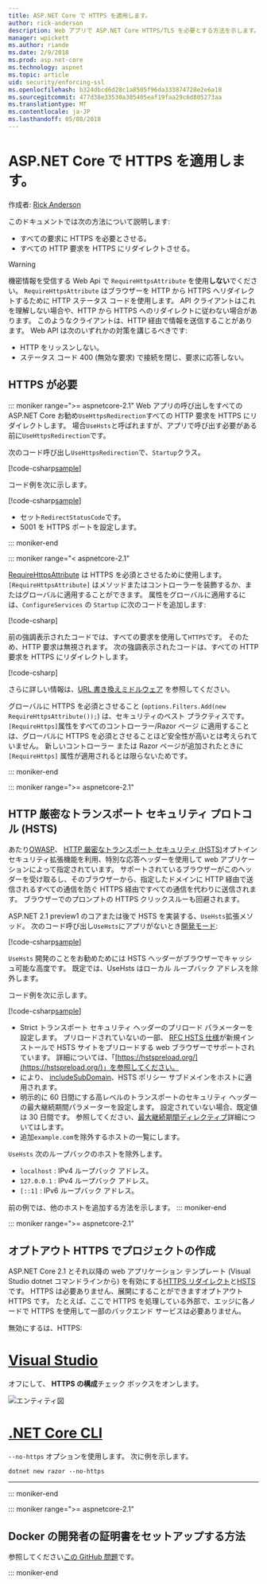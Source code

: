 ```yaml
---
title: ASP.NET Core で HTTPS を適用します。
author: rick-anderson
description: Web アプリで ASP.NET Core HTTPS/TLS を必要とする方法を示します。
manager: wpickett
ms.author: riande
ms.date: 2/9/2018
ms.prod: asp.net-core
ms.technology: aspnet
ms.topic: article
uid: security/enforcing-ssl
ms.openlocfilehash: b324dbcd6d28c1a8505f96da333874728e2e6a18
ms.sourcegitcommit: 477d38e33530a305405eaf19faa29c6d805273aa
ms.translationtype: MT
ms.contentlocale: ja-JP
ms.lasthandoff: 05/08/2018
---
```

# <a name="enforce-https-in-an-aspnet-core"></a>ASP.NET Core で HTTPS を適用します。

作成者: [Rick Anderson](https://twitter.com/RickAndMSFT)

このドキュメントでは次の方法について説明します:

- すべての要求に HTTPS を必要とさせる。
- すべての HTTP 要求を HTTPS にリダイレクトさせる。

> [!WARNING]
> 機密情報を受信する Web Api で `RequireHttpsAttribute` を使用**しない**でください。 `RequireHttpsAttribute` はブラウザーを HTTP から HTTPS へリダイレクトするために HTTP ステータス コードを使用します。 API クライアントはこれを理解しない場合や、HTTP から HTTPS へのリダイレクトに従わない場合があります。 このようなクライアントは、HTTP 経由で情報を送信することがあります。 Web API は次のいずれかの対策を講じるべきです:
>
>* HTTP をリッスンしない。
>* ステータス コード 400 (無効な要求) で接続を閉じ、要求に応答しない。


<a name="require"></a>
## <a name="require-https"></a>HTTPS が必要

::: moniker range=">= aspnetcore-2.1"
Web アプリの呼び出しをすべての ASP.NET Core お勧め`UseHttpsRedirection`すべての HTTP 要求を HTTPS にリダイレクトします。 場合`UseHsts`と呼ばれますが、アプリで呼び出す必要がある前に`UseHttpsRedirection`です。

次のコード呼び出し`UseHttpsRedirection`で、`Startup`クラス。

[!code-csharp[sample](enforcing-ssl/sample/Startup.cs?name=snippet1&highlight=13)]


コード例を次に示します。

[!code-csharp[sample](enforcing-ssl/sample/Startup.cs?name=snippet2&highlight=14-99)]

* セット`RedirectStatusCode`です。
* 5001 を HTTPS ポートを設定します。

::: moniker-end


::: moniker range="< aspnetcore-2.1"

[RequireHttpsAttribute](/dotnet/api/Microsoft.AspNetCore.Mvc.RequireHttpsAttribute) は HTTPS を必須とさせるために使用します。 `[RequireHttpsAttribute]` はメソッドまたはコントローラーを装飾するか、またはグローバルに適用することができます。 属性をグローバルに適用するには、`ConfigureServices` の `Startup` に次のコードを追加します:

[!code-csharp[](authentication/accconfirm/sample/WebApp1/Startup.cs?name=snippet2&highlight=4-999)]

前の強調表示されたコードでは、すべての要求を使用して`HTTPS`です。 そのため、HTTP 要求は無視されます。 次の強調表示されたコードは、すべての HTTP 要求を HTTPS にリダイレクトします。

[!code-csharp[](authentication/accconfirm/sample/WebApp1/Startup.cs?name=snippet_AddRedirectToHttps&highlight=7-999)]

さらに詳しい情報は、[URL 書き換えミドルウェア](xref:fundamentals/url-rewriting) を参照してください。

グローバルに HTTPS を必須とさせること (`options.Filters.Add(new RequireHttpsAttribute());`) は、セキュリティのベスト プラクティスです。 `[RequireHttps]`属性をすべてのコントローラー/Razor ページ に適用することは、グローバルに HTTPS を必須とさせることほど安全性が高いとは考えられていません。 新しいコントローラー または Razor ページが追加されたときに `[RequireHttps]` 属性が適用されるとは限らないためです。

::: moniker-end

::: moniker range=">= aspnetcore-2.1"
<a name="hsts"></a>
## <a name="http-strict-transport-security-protocol-hsts"></a>HTTP 厳密なトランスポート セキュリティ プロトコル (HSTS)

あたり[OWASP](https://www.owasp.org/index.php/About_The_Open_Web_Application_Security_Project)、 [HTTP 厳密なトランスポート セキュリティ (HSTS)](https://www.owasp.org/index.php/HTTP_Strict_Transport_Security_Cheat_Sheet)オプトイン セキュリティ拡張機能を利用、特別な応答ヘッダーを使用して web アプリケーションによって指定されています。 サポートされているブラウザーがこのヘッダーを受け取るし、そのブラウザーから、指定したドメインに HTTP 経由で送信されるすべての通信を防ぐ HTTPS 経由ですべての通信を代わりに送信されます。 ブラウザーでのプロンプトの HTTPS クリックスルーも回避されます。

ASP.NET 2.1 preview1 のコアまたは後で HSTS を実装する、`UseHsts`拡張メソッド。 次のコード呼び出し`UseHsts`にアプリがないとき[開発モード](xref:fundamentals/environments):

[!code-csharp[sample](enforcing-ssl/sample/Startup.cs?name=snippet1&highlight=10)]

`UseHsts` 開発のことをお勧めためには HSTS ヘッダーがブラウザーでキャッシュ可能な高度です。 既定では、UseHsts はローカル ループバック アドレスを除外します。

コード例を次に示します。

[!code-csharp[sample](enforcing-ssl/sample/Startup.cs?name=snippet2&highlight=5-12)]

* Strict トランスポート セキュリティ ヘッダーのプリロード パラメーターを設定します。 プリロードされていないの一部、 [RFC HSTS 仕様](https://tools.ietf.org/html/rfc6797)が新規インストールで HSTS サイトをプリロードする web ブラウザーでサポートされています。 詳細については、「[https://hstspreload.org/](https://hstspreload.org/)」を参照してください。
* により、 [includeSubDomain](https://tools.ietf.org/html/rfc6797#section-6.1.2)、HSTS ポリシー サブドメインをホストに適用されます。 
* 明示的に 60 日間にする高レベルのトランスポートのセキュリティ ヘッダーの最大継続期間パラメーターを設定します。 設定されていない場合、既定値は 30 日間です。 参照してください、[最大継続期間ディレクティブ](https://tools.ietf.org/html/rfc6797#section-6.1.1)詳細についてはします。
* 追加`example.com`を除外するホストの一覧にします。

`UseHsts` 次のループバックのホストを除外します。

* `localhost` : IPv4 ループバック アドレス。
* `127.0.0.1` : IPv4 ループバック アドレス。
* `[::1]` : IPv6 ループバック アドレス。

前の例では、他のホストを追加する方法を示します。
::: moniker-end


::: moniker range=">= aspnetcore-2.1"
<a name="https"></a>
## <a name="opt-out-of-https-on-project-creation"></a>オプトアウト HTTPS でプロジェクトの作成

ASP.NET Core 2.1 とそれ以降の web アプリケーション テンプレート (Visual Studio dotnet コマンドラインから) を有効にする[HTTPS リダイレクト](#require)と[HSTS](#hsts)です。 HTTPS は必要ありません、展開にすることができますオプトアウト HTTPS です。 たとえば、ここで HTTPS を処理している外部で、エッジに各ノードで HTTPS を使用して一部のバックエンド サービスは必要ありません。

無効にするは、HTTPS:

# <a name="visual-studiotabvisual-studio"></a>[Visual Studio](#tab/visual-studio) 

オフにして、 **HTTPS の構成**チェック ボックスをオンします。

![エンティティ図](enforcing-ssl/_static/out.png)


#   <a name="net-core-clitabnetcore-cli"></a>[.NET Core CLI](#tab/netcore-cli) 

`--no-https` オプションを使用します。 次に例を示します。

```cli
dotnet new razor --no-https
```

------

::: moniker-end

::: moniker range=">= aspnetcore-2.1"
## <a name="how-to-setup-a-developer-certificate-for-docker"></a>Docker の開発者の証明書をセットアップする方法

参照してください[この GitHub 問題](https://github.com/aspnet/Docs/issues/6199)です。

::: moniker-end
